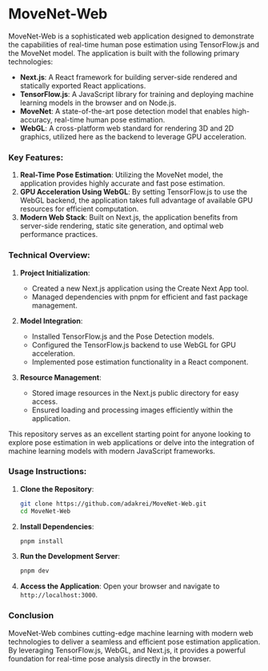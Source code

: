 # MoveNet-Web
MoveNet-Web is a sophisticated web application designed to demonstrate the capabilities of real-time human pose estimation using TensorFlow.js and the MoveNet model. The application is built with the following primary technologies:
- **Next.js**: A React framework for building server-side rendered and statically exported React applications.
- **TensorFlow.js**: A JavaScript library for training and deploying machine learning models in the browser and on Node.js.
- **MoveNet**: A state-of-the-art pose detection model that enables high-accuracy, real-time human pose estimation.
- **WebGL**: A cross-platform web standard for rendering 3D and 2D graphics, utilized here as the backend to leverage GPU acceleration.

### Key Features:
1. **Real-Time Pose Estimation**: Utilizing the MoveNet model, the application provides highly accurate and fast pose estimation.
2. **GPU Acceleration Using WebGL**: By setting TensorFlow.js to use the WebGL backend, the application takes full advantage of available GPU resources for efficient computation.
3. **Modern Web Stack**: Built on Next.js, the application benefits from server-side rendering, static site generation, and optimal web performance practices.

### Technical Overview:
1. **Project Initialization**:
   - Created a new Next.js application using the Create Next App tool.
   - Managed dependencies with pnpm for efficient and fast package management.

2. **Model Integration**:
   - Installed TensorFlow.js and the Pose Detection models.
   - Configured the TensorFlow.js backend to use WebGL for GPU acceleration.
   - Implemented pose estimation functionality in a React component.

3. **Resource Management**:
   - Stored image resources in the Next.js public directory for easy access.
   - Ensured loading and processing images efficiently within the application.

This repository serves as an excellent starting point for anyone looking to explore pose estimation in web applications or delve into the integration of machine learning models with modern JavaScript frameworks.

### Usage Instructions:
1. **Clone the Repository**:
   ```bash
   git clone https://github.com/adakrei/MoveNet-Web.git
   cd MoveNet-Web
   ```

2. **Install Dependencies**:
   ```bash
   pnpm install
   ```

3. **Run the Development Server**:
   ```bash
   pnpm dev
   ```

4. **Access the Application**:
   Open your browser and navigate to `http://localhost:3000`.

### Conclusion
MoveNet-Web combines cutting-edge machine learning with modern web technologies to deliver a seamless and efficient pose estimation application. By leveraging TensorFlow.js, WebGL, and Next.js, it provides a powerful foundation for real-time pose analysis directly in the browser.
